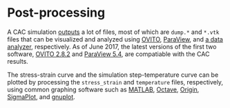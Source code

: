 # Post-processing

A CAC simulation [outputs](../chapter3/output.md) a lot of files, most of which are `dump.*` and `*.vtk` files that can be visualized and analyzed using [OVITO](ovito.md), [ParaView](paraview.md), and [a data analyzer](analyzer.md), respectively. As of June 2017, the latest versions of the first two software, [OVITO 2.8.2](http://www.ovito.org/index.php/download) and [ParaView 5.4](https://www.paraview.org/download), are compatiable with the CAC results.

The stress-strain curve and the simulation step-temperature curve can be plotted by processing the `stress_strain` and `temperature` files, respectively, using common graphing software such as [MATLAB](https://www.mathworks.com/products/matlab.html), [Octave](https://www.gnu.org/software/octave), [Origin](http://www.originlab.com/), [SigmaPlot](https://systatsoftware.com/products/sigmaplot), and [gnuplot](http://www.gnuplot.info).